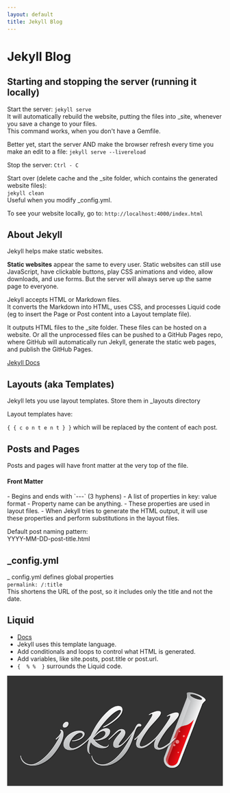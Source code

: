 ```yaml
---
layout: default
title: Jekyll Blog 
---
```

# Jekyll Blog

## Starting and stopping the server (running it locally)
Start the server: `jekyll serve`<br>
It will automatically rebuild the website, putting the files into \_site, whenever you save a change to your files.<br>
This command works, when you don't have a Gemfile.

Better yet, start the server AND make the browser refresh every time you make an edit to a file: `jekyll serve --livereload`

Stop the server: `Ctrl - C`

Start over (delete cache and the \_site folder, which contains the generated website files):<br>
`jekyll clean`<br>
Useful when you modify \_config.yml.

To see your website locally, go to:
`http://localhost:4000/index.html`

## About Jekyll
Jekyll helps make static websites.

**Static websites** appear the same to every user.  Static websites can still use JavaScript, have clickable buttons, play CSS animations and video, allow downloads, and use forms.  But the server will always serve up the same page to everyone.

Jekyll accepts HTML or Markdown files.<br>
It converts the Markdown into HTML, uses CSS, and processes Liquid code (eg to insert the Page or Post content into a Layout template file).

It outputs HTML files to the \_site folder.  These files can be 
hosted on a website.  Or all the unprocessed files can be pushed to a GitHub Pages repo, where GitHub will automatically run Jekyll, generate the static web pages, and publish the GitHub Pages.

[Jekyll Docs](https://jekyllrb.com/docs/)

## Layouts (aka Templates)
Jekyll lets you use layout templates.
Store them in \_layouts directory


Layout templates have:

`{ { c o n t e n t } }`  which will be replaced by the content of each post.

## Posts and Pages
Posts and pages will have front matter at the very top of the file.
<h4>Front Matter</h4>
- Begins and ends with `---` (3 hyphens)
- A list of properties in key: value format
- Property name can be anything.
- These properties are used in layout files.
- When Jekyll tries to generate the HTML output, it will use these properties and perform substitutions in the layout files.

Default post naming pattern:<br>
YYYY-MM-DD-post-title.html

## \_config.yml
_ config.yml defines global properties<br>
`permalink: /:title`<br>
This shortens the URL of the post, so it includes only the title and not the date.

## Liquid
- [Docs](https://shopify.github.io/liquid/)
- Jekyll uses this template language.
- Add conditionals and loops to control what HTML is generated.
- Add variables, like site.posts, post.title or post.url.
- `{  % %  }` surrounds the Liquid code.

<img class="large_picture" src="/images/Jekyll.png" />
